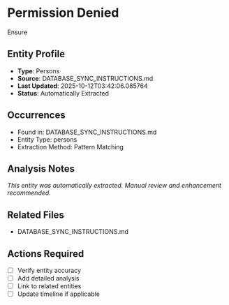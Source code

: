 # Permission Denied

Ensure

## Entity Profile
- **Type**: Persons
- **Source**: DATABASE_SYNC_INSTRUCTIONS.md
- **Last Updated**: 2025-10-12T03:42:06.085764
- **Status**: Automatically Extracted

## Occurrences
- Found in: DATABASE_SYNC_INSTRUCTIONS.md
- Entity Type: persons
- Extraction Method: Pattern Matching

## Analysis Notes
*This entity was automatically extracted. Manual review and enhancement recommended.*

## Related Files
- DATABASE_SYNC_INSTRUCTIONS.md

## Actions Required
- [ ] Verify entity accuracy
- [ ] Add detailed analysis
- [ ] Link to related entities
- [ ] Update timeline if applicable
